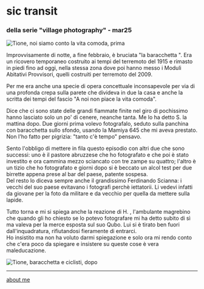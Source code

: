 # sic transit    
### della serie "village photography" - mar25

![](https://i.postimg.cc/dVJs0cXr/Immagine-2025-03-16-225952.jpg "Tione, noi siamo conto la vita comoda, prima")   

Improvvisamente di notte, a fine febbraio, è bruciata "la baracchetta ". Era un ricovero temporaneo costruito ai tempi del terremoto del 1915 e rimasto in piedi fino ad oggi, nella stessa zona dove poi hanno messo i Moduli Abitativi Provvisori, quelli costruiti per terremoto del 2009.    

Per me era anche una specie di opera concettuale inconsapevole per via di una profonda crepa sulla parete che divideva in due la casa e anche la scritta dei tempi del fascio "A noi non piace la vita comoda".   

Dice che ci sono state delle grandi fiammate finite nel giro di pochissimo hanno lasciato solo un po' di cenere, neanche tanta. Me lo ha detto S. la mattina dopo. Due giorni prima volevo fotografalo, seduto sulla panchina con baracchetta sullo sfondo, usando la Mamiya 645 che mi aveva prestato. Non l'ho fatto per pigrizia: "tanto c'è tempo" pensavo.   

Sento l'obbligo di mettere in fila questo episodio con altri due che sono successi: uno è il pastore abruzzese che ho fotografato e che poi è stato investito e ora cammina mezzo sciancato con tre zampe su quattro; l'altro è un tizio che ho fotografato e giorni dopo si è beccato un alcol test per due birrette appena prese al bar del paese, patente sospesa.  
Del resto lo diceva sempre anche il grandissimo Ferdinando Scianna: i vecchi del suo paese evitavano i fotografi perchè iettatorii. Li vedevi infatti da giovane per la foto da militare e da vecchio per quella da mettere sulla lapide.  

Tutto torna e mi si spiega anche la reazione di H. , l'ambulante magrebino che quando gli ho chiesto se lo potevo fotografare mi ha detto subito di sì ma valeva per la merce esposta sul suo Qubo. Lui si è tirato ben fuori dall'inquadratura, rifiutandosi fieramente di entrarci.  
Ho insistito ma non ha voluto darmi spiegazione e solo ora mi rendo conto che c'era poco da spiegare e insistere su queste cose è vera maleducazione.  

  

![](https://i.postimg.cc/Dw52JYkD/Immagine-2025-03-16-230015.jpg "Tione, baracchetta e ciclisti, dopo ") 

---  
[about me](https://about.me/cacioman)  
